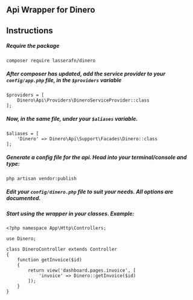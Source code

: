 ## Api Wrapper for Dinero

## Instructions

##### Require the package
```
composer require lasserafn/dinero
```
##### After composer has updated, add the service provider to your `config/app.php` file, in the `$providers` variable
```
$providers = [
	Dinero\Api\Providers\DineroServiceProvider::class
];
```
##### Now, in the same file, under your `$aliases` variable.
```
$aliases = [
	'Dinero' => Dinero\Api\Support\Facades\Dinero::class
];
```
##### Generate a config file for the api. Head into your terminal/console and type:
```
php artisan vendor:publish
```
##### Edit your `config/dinero.php` file to suit your needs. All options are documented.
##### Start using the wrapper in your classes. Example:
```
<?php namespace App\Http\Controllers;

use Dinero;

class DineroController extends Controller
{
	function getInvoice($id)
	{
		return view('dashboard.pages.invoice', [
			'invoice' => Dinero::getInvoice($id)
		]);
	}
}
```
